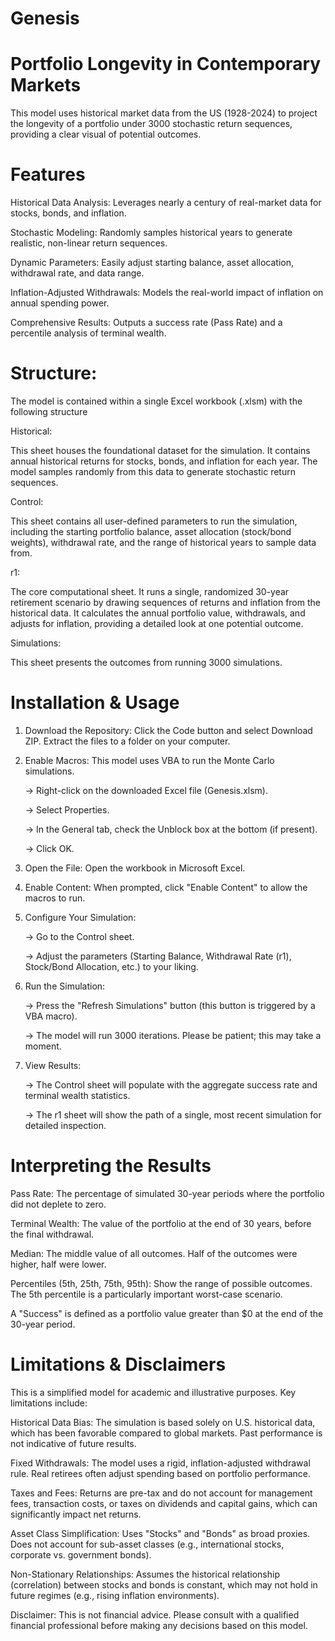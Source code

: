 # Genesis
# Portfolio Longevity in Contemporary Markets
This model uses historical market data from the US (1928-2024) to project the longevity of a portfolio under 3000 stochastic return sequences, providing a clear visual of potential outcomes.

# Features
Historical Data Analysis: Leverages nearly a century of real-market data for stocks, bonds, and inflation.

Stochastic Modeling: Randomly samples historical years to generate realistic, non-linear return sequences.

Dynamic Parameters: Easily adjust starting balance, asset allocation, withdrawal rate, and data range.

Inflation-Adjusted Withdrawals: Models the real-world impact of inflation on annual spending power.

Comprehensive Results: Outputs a success rate (Pass Rate) and a percentile analysis of terminal wealth.

# Structure:
The model is contained within a single Excel workbook (.xlsm) with the following structure

Historical:

This sheet houses the foundational dataset for the simulation. It contains annual historical returns for stocks, bonds, and inflation for each year. The model samples randomly from this data to generate stochastic return sequences.

Control:

This sheet contains all user-defined parameters to run the simulation, including the starting portfolio balance, asset allocation (stock/bond weights), withdrawal rate, and the range of historical years to sample data from.         

r1:

The core computational sheet. It runs a single, randomized 30-year retirement scenario by drawing sequences of returns and inflation from the historical data. It calculates the annual portfolio value, withdrawals, and adjusts for inflation, providing a detailed look at one potential outcome.

Simulations:

This sheet presents the outcomes from running 3000 simulations.

# Installation & Usage
1. Download the Repository: Click the Code button and select Download ZIP. Extract the files to a folder on your computer.

2. Enable Macros: This model uses VBA to run the Monte Carlo simulations.

    -> Right-click on the downloaded Excel file (Genesis.xlsm).

    -> Select Properties.

    -> In the General tab, check the Unblock box at the bottom (if present).

    -> Click OK.

3. Open the File: Open the workbook in Microsoft Excel.

4. Enable Content: When prompted, click "Enable Content" to allow the macros to run.

5. Configure Your Simulation:

    -> Go to the Control sheet.

    -> Adjust the parameters (Starting Balance, Withdrawal Rate (r1), Stock/Bond Allocation, etc.) to your liking.

6. Run the Simulation:

    -> Press the "Refresh Simulations" button (this button is triggered by a VBA macro).

    -> The model will run 3000 iterations. Please be patient; this may take a moment.

7. View Results:

    -> The Control sheet will populate with the aggregate success rate and terminal wealth statistics.
   
    -> The r1 sheet will show the path of a single, most recent simulation for detailed inspection.

# Interpreting the Results
Pass Rate: The percentage of simulated 30-year periods where the portfolio did not deplete to zero.

Terminal Wealth: The value of the portfolio at the end of 30 years, before the final withdrawal.

Median: The middle value of all outcomes. Half of the outcomes were higher, half were lower.

Percentiles (5th, 25th, 75th, 95th): Show the range of possible outcomes. The 5th percentile is a particularly important worst-case scenario.

A "Success" is defined as a portfolio value greater than $0 at the end of the 30-year period.

# Limitations & Disclaimers
This is a simplified model for academic and illustrative purposes. Key limitations include:

Historical Data Bias: The simulation is based solely on U.S. historical data, which has been favorable compared to global markets. Past performance is not indicative of future results.

Fixed Withdrawals: The model uses a rigid, inflation-adjusted withdrawal rule. Real retirees often adjust spending based on portfolio performance.

Taxes and Fees: Returns are pre-tax and do not account for management fees, transaction costs, or taxes on dividends and capital gains, which can significantly impact net returns.

Asset Class Simplification: Uses "Stocks" and "Bonds" as broad proxies. Does not account for sub-asset classes (e.g., international stocks, corporate vs. government bonds).

Non-Stationary Relationships: Assumes the historical relationship (correlation) between stocks and bonds is constant, which may not hold in future regimes (e.g., rising inflation environments).

Disclaimer: This is not financial advice. Please consult with a qualified financial professional before making any decisions based on this model.



